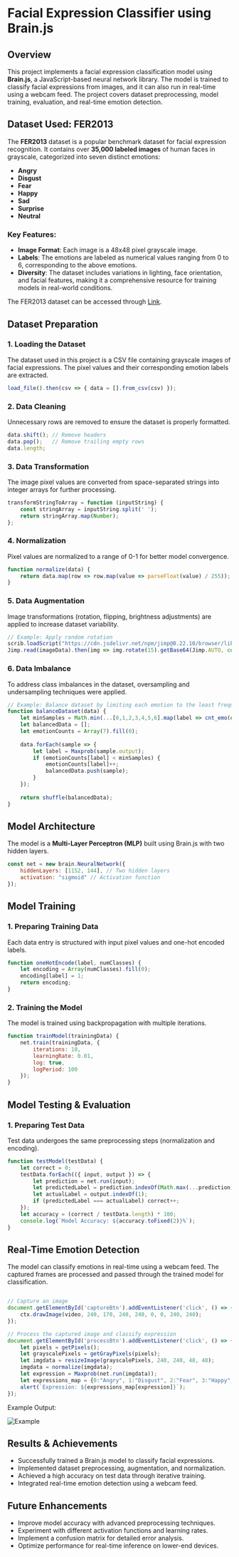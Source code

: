 # Facial Expression Classifier using Brain.js

## Overview
This project implements a facial expression classification model using **Brain.js**, a JavaScript-based neural network library. The model is trained to classify facial expressions from images, and it can also run in real-time using a webcam feed. The project covers dataset preprocessing, model training, evaluation, and real-time emotion detection.

## Dataset Used: FER2013

The **FER2013** dataset is a popular benchmark dataset for facial expression recognition. It contains over **35,000 labeled images** of human faces in grayscale, categorized into seven distinct emotions:

- **Angry**
- **Disgust**
- **Fear**
- **Happy**
- **Sad**
- **Surprise**
- **Neutral**

### Key Features:
- **Image Format**: Each image is a 48x48 pixel grayscale image.
- **Labels**: The emotions are labeled as numerical values ranging from 0 to 6, corresponding to the above emotions.
- **Diversity**: The dataset includes variations in lighting, face orientation, and facial features, making it a comprehensive resource for training models in real-world conditions.

The FER2013 dataset can be accessed through [Link](https://drive.google.com/file/d/1SLM3q8nA_wI37xsg7GNcmL_N66BELeMW/view?usp=sharing). 


## Dataset Preparation
### 1. Loading the Dataset
The dataset used in this project is a CSV file containing grayscale images of facial expressions. The pixel values and their corresponding emotion labels are extracted.

```js
load_file().then(csv => { data = [].from_csv(csv) });
```

### 2. Data Cleaning
Unnecessary rows are removed to ensure the dataset is properly formatted.

```js
data.shift(); // Remove headers
data.pop();   // Remove trailing empty rows
data.length;
```

### 3. Data Transformation
The image pixel values are converted from space-separated strings into integer arrays for further processing.

```js
transformStringToArray = function (inputString) {
    const stringArray = inputString.split(' ');
    return stringArray.map(Number);
};
```

### 4. Normalization
Pixel values are normalized to a range of 0-1 for better model convergence.

```js
function normalize(data) {
    return data.map(row => row.map(value => parseFloat(value) / 255));
}
```

### 5. Data Augmentation
Image transformations (rotation, flipping, brightness adjustments) are applied to increase dataset variability.

```js
// Example: Apply random rotation
scrib.loadScript("https://cdn.jsdelivr.net/npm/jimp@0.22.10/browser/lib/jimp.min.js");
Jimp.read(imageData).then(img => img.rotate(15).getBase64(Jimp.AUTO, console.log));
```


### 6. Data Imbalance
To address class imbalances in the dataset, oversampling and undersampling techniques were applied.

```js
// Example: Balance dataset by limiting each emotion to the least frequent count
function balanceDataset(data) {
    let minSamples = Math.min(...[0,1,2,3,4,5,6].map(label => cnt_emo(data, label)));
    let balancedData = [];
    let emotionCounts = Array(7).fill(0);
    
    data.forEach(sample => {
        let label = Maxprob(sample.output);
        if (emotionCounts[label] < minSamples) {
            emotionCounts[label]++;
            balancedData.push(sample);
        }
    });
    
    return shuffle(balancedData);
}
```

## Model Architecture
The model is a **Multi-Layer Perceptron (MLP)** built using Brain.js with two hidden layers.

```js
const net = new brain.NeuralNetwork({
    hiddenLayers: [1152, 144], // Two hidden layers
    activation: "sigmoid" // Activation function
});
```

## Model Training
### 1. Preparing Training Data
Each data entry is structured with input pixel values and one-hot encoded labels.

```js
function oneHotEncode(label, numClasses) {
    let encoding = Array(numClasses).fill(0);
    encoding[label] = 1;
    return encoding;
}
```

### 2. Training the Model
The model is trained using backpropagation with multiple iterations.

```js
function trainModel(trainingData) {
    net.train(trainingData, {
        iterations: 10,
        learningRate: 0.01,
        log: true,
        logPeriod: 100
    });
}
```

## Model Testing & Evaluation
### 1. Preparing Test Data
Test data undergoes the same preprocessing steps (normalization and encoding).

```js
function testModel(testData) {
    let correct = 0;
    testData.forEach(({ input, output }) => {
        let prediction = net.run(input);
        let predictedLabel = prediction.indexOf(Math.max(...prediction));
        let actualLabel = output.indexOf(1);
        if (predictedLabel === actualLabel) correct++;
    });
    let accuracy = (correct / testData.length) * 100;
    console.log(`Model Accuracy: ${accuracy.toFixed(2)}%`);
}
```

## Real-Time Emotion Detection
The model can classify emotions in real-time using a webcam feed. The captured frames are processed and passed through the trained model for classification.


```js

// Capture an image
document.getElementById('captureBtn').addEventListener('click', () => {
    ctx.drawImage(video, 240, 170, 240, 240, 0, 0, 240, 240);
});

// Process the captured image and classify expression
document.getElementById('processBtn').addEventListener('click', () => {
    let pixels = getPixels();
    let grayscalePixels = getGrayPixels(pixels);
    let imgdata = resizeImage(grayscalePixels, 240, 240, 48, 48);
    imgdata = normalize(imgdata);
    let expression = Maxprob(net.run(imgdata));
    let expressions_map = {0:"Angry", 1:"Disgust", 2:"Fear", 3:"Happy", 4:"Sad", 5:"Surprise", 6:"Neutral"};
    alert(`Expression: ${expressions_map[expression]}`);
});
```

Example Output:

![Example](images/example1.jpg)

## Results & Achievements
- Successfully trained a Brain.js model to classify facial expressions.
- Implemented dataset preprocessing, augmentation, and normalization.
- Achieved a high accuracy on test data through iterative training.
- Integrated real-time emotion detection using a webcam feed.

## Future Enhancements
- Improve model accuracy with advanced preprocessing techniques.
- Experiment with different activation functions and learning rates.
- Implement a confusion matrix for detailed error analysis.
- Optimize performance for real-time inference on lower-end devices.


